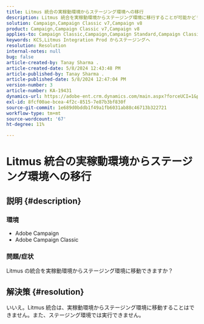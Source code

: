 ```yaml
---
title: Litmus 統合の実稼動環境からステージング環境への移行
description: Litmus 統合を実稼動環境からステージング環境に移行することが可能かどうかを説明します。
solution: Campaign,Campaign Classic v7,Campaign v8
product: Campaign,Campaign Classic v7,Campaign v8
applies-to: Campaign Classic,Campaign,Campaign Standard,Campaign Classic v7,Campaign v8
keywords: KCS,Litmus Integration Prod からステージングへ
resolution: Resolution
internal-notes: null
bug: false
article-created-by: Tanay Sharma .
article-created-date: 5/8/2024 12:43:48 PM
article-published-by: Tanay Sharma .
article-published-date: 5/8/2024 12:47:04 PM
version-number: 3
article-number: KA-19431
dynamics-url: https://adobe-ent.crm.dynamics.com/main.aspx?forceUCI=1&pagetype=entityrecord&etn=knowledgearticle&id=242a3698-380d-ef11-9f8a-6045bd026dc7
exl-id: 8fcf00ae-bcea-4f2c-8515-7e87b3bf830f
source-git-commit: 1e689d0bddb1f49a1fb6031ab88c46713b322721
workflow-type: tm+mt
source-wordcount: '67'
ht-degree: 11%

---
```


# Litmus 統合の実稼動環境からステージング環境への移行

## 説明 {#description}


### 環境

- Adobe Campaign
- Adobe Campaign Classic


### 問題/症状

Litmus の統合を実稼動環境からステージング環境に移動できますか？


## 解決策 {#resolution}


いいえ。Litmus 統合は、実稼動環境からステージング環境に移動することはできません。また、ステージング環境では実行できません。

